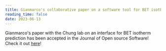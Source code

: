 ```yaml
---
title: Gianmarco's collaborative paper on a software tool for BET isotherms is accepted in JOSS! 
reading_time: false
date: 2023-06-13
---
```


Gianmarco's paper with the Chung lab on an interface for BET isotherm prediction has been accepted in the Journal of Open source Software! Check it out [here](https://joss.theoj.org/papers/10.21105/joss.05429)!

<!--more-->
